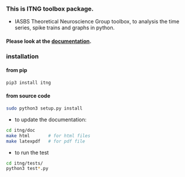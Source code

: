 ### This is ITNG toolbox package.
-  IASBS Theoretical Neuroscience Group toolbox, to analysis the time series, spike trains and graphs in python.

#### Please look at the [documentation](https://github.com/Ziaeemehr/itng_toolbox/blob/master/itng/doc/build/latex/itngtoolbox.pdf).

### installation

#### from pip
```sh
pip3 install itng
```

#### from source code
```sh
sudo python3 setup.py install
```

-  to update the documentation:

```sh
cd itng/doc 
make html       # for html files
make latexpdf   # for pdf file
```
-  to run the test
```sh
cd itng/tests/
python3 test*.py
```


